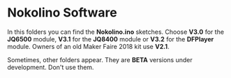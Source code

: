 # Nokolino Software

In this folders you can find the **Nokolino.ino** sketches. Choose **V3.0** for the **JQ6500** module, **V3.1** for the **JQ8400** module or **V3.2** for the **DFPlayer** module. Owners of an old Maker Faire 2018 kit use **V2.1**.  
  
Sometimes, other folders appear. They are **BETA** versions under development. Don't use them.  
  
